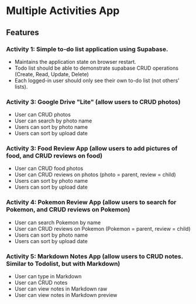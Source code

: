 # Multiple Activities App

## Features

### Activity 1: Simple to-do list application using Supabase.
- Maintains the application state on browser restart.
- Todo list should be able to demonstrate supabase CRUD operations (Create, Read, Update, Delete)
- Each logged-in user should only see their own to-do list (not others’ lists).
### Activity 3: Google Drive "Lite" (allow users to CRUD photos)
- User can CRUD photos
- User can search by photo name
- Users can sort by photo name
- Users can sort by upload date
### Activity 3: Food Review App (allow users to add pictures of food, and CRUD reviews on food)
- User can CRUD food photos
- User can CRUD reviews on photos (photo = parent, review = child)
- Users can sort by photo name
- Users can sort by upload date
### Activity 4: Pokemon Review App (allow users to search for Pokemon, and CRUD reviews on Pokemon)
- User can search Pokemon by name
- User can CRUD reviews on Pokemon (Pokemon = parent, review = child)
- Users can sort by photo name
- Users can sort by upload date
### Activity 5: Markdown Notes App (allow users to CRUD notes. Similar to Todolist, but with Markdown)
- User can type in Markdown
- User can CRUD notes
- User can view notes in Markdown raw
- User can view notes in Markdown preview